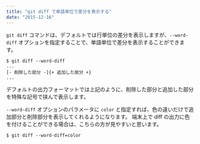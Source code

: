 ```yaml
---
title: "git diff で単語単位で差分を表示する"
date: "2015-12-16"
---
```


`git diff` コマンドは、デフォルトでは行単位の差分を表示しますが、`--word-diff` オプションを指定することで、単語単位で差分を表示することができます。

```
$ git diff --word-diff
...
[- 削除した部分 -]{+ 追加した部分 +}
...
```

デフォルトの出力フォーマットでは上記のように、削除した部分と追加した部分を特殊な記号で挟んで表示します。

`--word-diff` オプションのパラメータに `color` と指定すれば、色の違いだけで追加部分と削除部分を表示してくれるようになります。
端末上で diff の出力に色を付けることができる場合は、こちらの方が見やすいと思います。

```
$ git diff --word-diff=color
```

